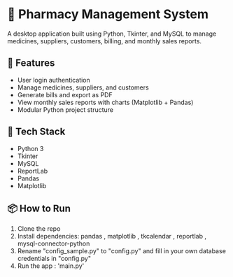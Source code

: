 # 💊 Pharmacy Management System

A desktop application built using Python, Tkinter, and MySQL to manage medicines, suppliers, customers, billing, and monthly sales reports.

## 🔧 Features
- User login authentication
- Manage medicines, suppliers, and customers
- Generate bills and export as PDF
- View monthly sales reports with charts (Matplotlib + Pandas)
- Modular Python project structure

## 🚀 Tech Stack
- Python 3
- Tkinter
- MySQL
- ReportLab
- Pandas
- Matplotlib

## 📦 How to Run
1. Clone the repo
2. Install dependencies: pandas , matplotlib , tkcalendar , reportlab , mysql-connector-python
3. Rename "config_sample.py" to "config.py" and fill in your own database credentials in "config.py"
4. Run the app : 'main.py' 


